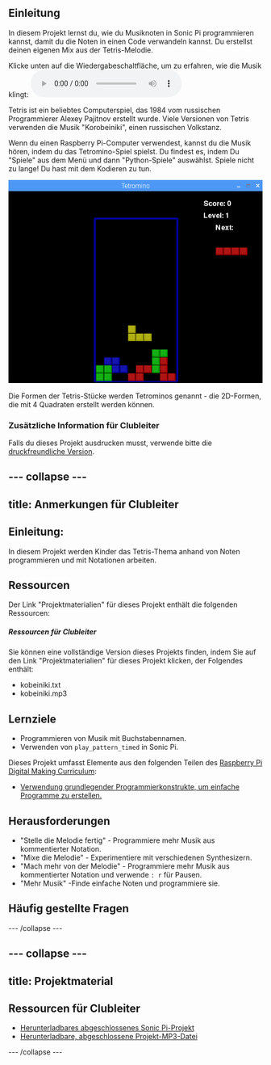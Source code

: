 ## Einleitung

In diesem Projekt lernst du, wie du Musiknoten in Sonic Pi programmieren kannst, damit du die Noten in einen Code verwandeln kannst. Du erstellst deinen eigenen Mix aus der Tetris-Melodie.

<div id="audio-preview" class="pdf-hidden">
  Klicke unten auf die Wiedergabeschaltfläche, um zu erfahren, wie die Musik klingt: <audio controls preload> <source src="resources/korobeiniki.mp3" type="audio/mpeg"> Ihr Browser unterstützt das <code>Audio-</code> Element nicht. </audio>
</div>

Tetris ist ein beliebtes Computerspiel, das 1984 vom russischen Programmierer Alexey Pajitnov erstellt wurde. Viele Versionen von Tetris verwenden die Musik "Korobeiniki", einen russischen Volkstanz.

Wenn du einen Raspberry Pi-Computer verwendest, kannst du die Musik hören, indem du das Tetromino-Spiel spielst. Du findest es, indem Du "Spiele" aus dem Menü und dann "Python-Spiele" auswählst. Spiele nicht zu lange! Du hast mit dem Kodieren zu tun.

![screenshot](images/tetromino.png)

Die Formen der Tetris-Stücke werden Tetrominos genannt - die 2D-Formen, die mit 4 Quadraten erstellt werden können.

### Zusätzliche Information für Clubleiter

Falls du dieses Projekt ausdrucken musst, verwende bitte die [druckfreundliche Version](https://projects.raspberrypi.org/en/projects/tetris-theme/print).

## \--- collapse \---

## title: Anmerkungen für Clubleiter

## Einleitung:

In diesem Projekt werden Kinder das Tetris-Thema anhand von Noten programmieren und mit Notationen arbeiten.

## Ressourcen

Der Link "Projektmaterialien" für dieses Projekt enthält die folgenden Ressourcen:

##### Ressourcen für Clubleiter

Sie können eine vollständige Version dieses Projekts finden, indem Sie auf den Link "Projektmaterialien" für dieses Projekt klicken, der Folgendes enthält:

* kobeiniki.txt
* kobeiniki.mp3

## Lernziele

* Programmieren von Musik mit Buchstabennamen. 
* Verwenden von `play_pattern_timed` in Sonic Pi.

Dieses Projekt umfasst Elemente aus den folgenden Teilen des [Raspberry Pi Digital Making Curriculum](http://rpf.io/curriculum):

* [Verwendung grundlegender Programmierkonstrukte, um einfache Programme zu erstellen.](https://www.raspberrypi.org/curriculum/programming/creator)

## Herausforderungen

* "Stelle die Melodie fertig" - Programmiere mehr Musik aus kommentierter Notation.
* "Mixe die Melodie" - Experimentiere mit verschiedenen Synthesizern.
* "Mach mehr von der Melodie" - Programmiere mehr Musik aus kommentierter Notation und verwende `: r` für Pausen.
* "Mehr Musik" -Finde einfache Noten und programmiere sie.

## Häufig gestellte Fragen

\--- /collapse \---

## \--- collapse \---

## title: Projektmaterial

## Ressourcen für Clubleiter

* [Herunterladbares abgeschlossenes Sonic Pi-Projekt](resources/korobeiniki.txt)
* [Herunterladbare, abgeschlossene Projekt-MP3-Datei](resources/korobeiniki.mp3)

\--- /collapse \---